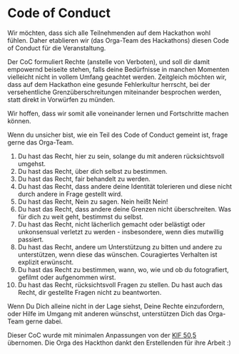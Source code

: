 # Code of Conduct

Wir möchten, dass sich alle Teilnehmenden auf dem Hackathon wohl fühlen. Daher etablieren wir (das Orga-Team des
Hackathons) diesen Code of Conduct für die Veranstaltung.

Der CoC formuliert Rechte (anstelle von Verboten), und soll dir damit empowernd beiseite stehen, falls deine Bedürfnisse
in manchen Momenten vielleicht nicht in vollem Umfang geachtet werden. Zeitgleich möchten wir, dass auf dem Hackathon
eine gesunde Fehlerkultur herrscht, bei der versehentliche Grenzüberschreitungen miteinander besprochen werden, statt
direkt in Vorwürfen zu münden.

Wir hoffen, dass wir somit alle voneinander lernen und Fortschritte machen können.

Wenn du unsicher bist, wie ein Teil des Code of Conduct gemeint ist, frage gerne das Orga-Team.

1. Du hast das Recht, hier zu sein, solange du mit anderen rücksichtsvoll umgehst.
2. Du hast das Recht, über dich selbst zu bestimmen.
3. Du hast das Recht, fair behandelt zu werden.
4. Du hast das Recht, dass andere deine Identität tolerieren und diese nicht durch andere in Frage gestellt wird.
5. Du hast das Recht, Nein zu sagen. Nein heißt Nein!
6. Du hast das Recht, dass andere deine Grenzen nicht überschreiten. Was für dich zu weit geht, bestimmst du selbst.
7. Du hast das Recht, nicht lächerlich gemacht oder belästigt oder unkonsensual verletzt zu werden - insbesondere, wenn
   dies mutwillig passiert.
8. Du hast das Recht, andere um Unterstützung zu bitten und andere zu unterstützen, wenn diese das wünschen.
   Couragiertes Verhalten ist explizit erwünscht.
9. Du hast das Recht zu bestimmen, wann, wo, wie und ob du fotografiert, gefilmt oder aufgenommen wirst.
10. Du hast das Recht, rücksichtsvoll Fragen zu stellen. Du hast auch das Recht, dir gestellte Fragen nicht zu
    beantworten.

Wenn Du Dich alleine nicht in der Lage siehst, Deine Rechte einzufordern, oder Hilfe im Umgang mit anderen wünschst,
unterstützen Dich das Orga-Team gerne dabei.

Dieser CoC wurde mit minimalen Anpassungen von der [KIF 50,5](https://wiki.kif.rocks/wiki/KIF505:CoC) übernomen. Die
Orga des Hackthon dankt den Erstellenden für ihre Arbeit :)
